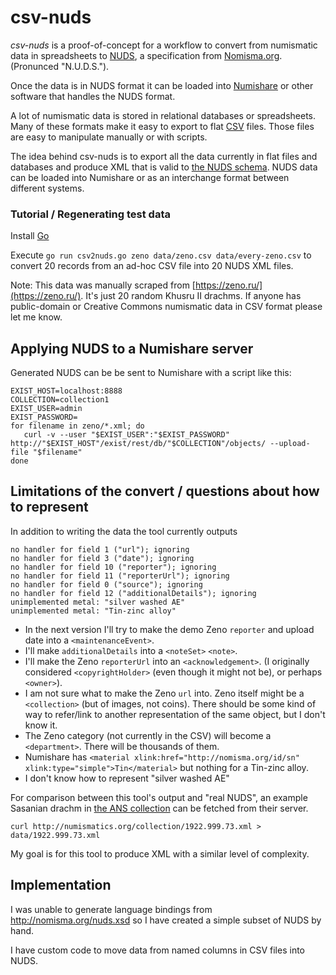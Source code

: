 
# csv-nuds

_csv-nuds_ is a proof-of-concept for a workflow to convert from numismatic data in spreadsheets to [NUDS](http://www.greekcoinage.org/nuds.html), a specification from [Nomisma.org](http://nomisma.org/).  (Pronunced "N.U.D.S.").

Once the data is in NUDS format it can be loaded into [Numishare](https://github.com/ewg118/numishare) or other software that handles the NUDS format.

A lot of numismatic data is stored in relational databases or spreadsheets.  Many of these formats make it easy to export to flat [CSV](https://en.wikipedia.org/wiki/Comma-separated_values) files.  Those files are easy to manipulate manually or with scripts.

The idea behind csv-nuds is to export all the data currently in flat files and databases and produce XML that is valid to [the NUDS schema](http://nomisma.org/nuds.xsd).  NUDS data can be loaded into Numishare or as an interchange format between different systems.

### Tutorial / Regenerating test data

Install [Go](https://en.wikipedia.org/wiki/Go_(programming_language))

Execute `go run csv2nuds.go zeno data/zeno.csv data/every-zeno.csv` to convert 20 records from an ad-hoc CSV file into 20 NUDS XML files.

Note: This data was manually scraped from [https://zeno.ru/](https://zeno.ru/).  It's just 20 random Khusru II drachms.  If anyone has public-domain or Creative Commons numismatic data in CSV format please let me know.

## Applying NUDS to a Numishare server

Generated NUDS can be be sent to Numishare with a script like this:

```
EXIST_HOST=localhost:8888
COLLECTION=collection1
EXIST_USER=admin
EXIST_PASSWORD=
for filename in zeno/*.xml; do
   curl -v --user "$EXIST_USER":"$EXIST_PASSWORD" http://"$EXIST_HOST"/exist/rest/db/"$COLLECTION"/objects/ --upload-file "$filename"
done 
```

## Limitations of the convert / questions about how to represent

In addition to writing the data the tool currently outputs

```
no handler for field 1 ("url"); ignoring
no handler for field 3 ("date"); ignoring
no handler for field 10 ("reporter"); ignoring
no handler for field 11 ("reporterUrl"); ignoring
no handler for field 0 ("source"); ignoring
no handler for field 12 ("additionalDetails"); ignoring
unimplemented metal: "silver washed AE"
unimplemented metal: "Tin-zinc alloy"
```

- In the next version I'll try to make the demo Zeno `reporter` and upload date into a `<maintenanceEvent>`.
- I'll make `additionalDetails` into a `<noteSet>` `<note>`.
- I'll make the Zeno `reporterUrl` into an `<acknowledgement>`.  (I originally considered `<copyrightHolder>` (even though it might not be), or perhaps `<owner>`).
- I am not sure what to make the Zeno `url` into.  Zeno itself might be a `<collection>` (but of images, not coins).  There should be some kind of way to refer/link to another representation of the same object, but I don't know it.
- The Zeno category (not currently in the CSV) will become a `<department>`.  There will be thousands of them.
- Numishare has `<material xlink:href="http://nomisma.org/id/sn" xlink:type="simple">Tin</material>` but nothing for a Tin-zinc alloy.
- I don't know how to represent "silver washed AE"

For comparison between this tool's output and "real NUDS", an example Sasanian drachm in [the ANS collection](http://numismatics.org/search/) can be fetched from their server.

`curl http://numismatics.org/collection/1922.999.73.xml > data/1922.999.73.xml`

My goal is for this tool to produce XML with a similar level of complexity.

## Implementation

I was unable to generate language bindings from http://nomisma.org/nuds.xsd so I have created a simple subset of NUDS by hand.

I have custom code to move data from named columns in CSV files into NUDS.
